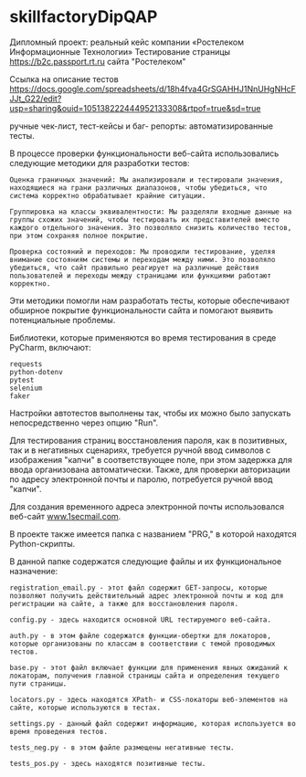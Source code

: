 # skillfactoryDipQAP
Дипломный проект: реальный кейс компании «Ростелеком Информационные Технологии»
Тестирование страницы https://b2c.passport.rt.ru сайта "Ростелеком"


Ссылка на описание тестов
https://docs.google.com/spreadsheets/d/18h4fva4GrSGAHHJ1NnUHgNHcFJJt_G22/edit?usp=sharing&ouid=105138222444952133308&rtpof=true&sd=true

ручные чек-лист, тест-кейсы и баг- репорты:
автоматизированные тесты.

В процессе проверки функциональности веб-сайта использовались следующие методики для разработки тестов:

    Оценка граничных значений: Мы анализировали и тестировали значения, находящиеся на грани различных диапазонов, чтобы убедиться, что система корректно обрабатывает крайние ситуации.

    Группировка на классы эквивалентности: Мы разделяли входные данные на группы схожих значений, чтобы тестировать их представителей вместо каждого отдельного значения. Это позволяло снизить количество тестов, при этом сохраняя полное покрытие.

    Проверка состояний и переходов: Мы проводили тестирование, уделяя внимание состояниям системы и переходам между ними. Это позволяло убедиться, что сайт правильно реагирует на различные действия пользователей и переходы между страницами или функциями работают корректно.

Эти методики помогли нам разработать тесты, которые обеспечивают обширное покрытие функциональности сайта и помогают выявить потенциальные проблемы.


Библиотеки, которые применяются во время тестирования в среде PyCharm, включают:

    requests
    python-dotenv
    pytest
    selenium
    faker

Настройки автотестов выполнены так, чтобы их можно было запускать непосредственно через опцию "Run".


Для тестирования страниц восстановления пароля, как в позитивных, так и в негативных сценариях, требуется ручной ввод символов с изображения "капчи" в соответствующее поле, при этом задержка для ввода организована автоматически. Также, для проверки авторизации по адресу электронной почты и паролю, потребуется ручной ввод "капчи".

Для создания временного адреса электронной почты использовался веб-сайт www.1secmail.com.

В проекте также имеется папка с названием "PRG," в которой находятся Python-скрипты.

В данной папке содержатся следующие файлы и их функциональное назначение:

    registration_email.py - этот файл содержит GET-запросы, которые позволяют получить действительный адрес электронной почты и код для регистрации на сайте, а также для восстановления пароля.

    config.py - здесь находится основной URL тестируемого веб-сайта.

    auth.py - в этом файле содержатся функции-обертки для локаторов, которые организованы по классам в соответствии с темой проводимых тестов.

    base.py - этот файл включает функции для применения явных ожиданий к локаторам, получения главной страницы сайта и определения текущего пути страницы.

    locators.py - здесь находятся XPath- и CSS-локаторы веб-элементов на сайте, которые используются в тестах.

    settings.py - данный файл содержит информацию, которая используется во время проведения тестов.

    tests_neg.py - в этом файле размещены негативные тесты.

    tests_pos.py - здесь находятся позитивные тесты.

      

    
